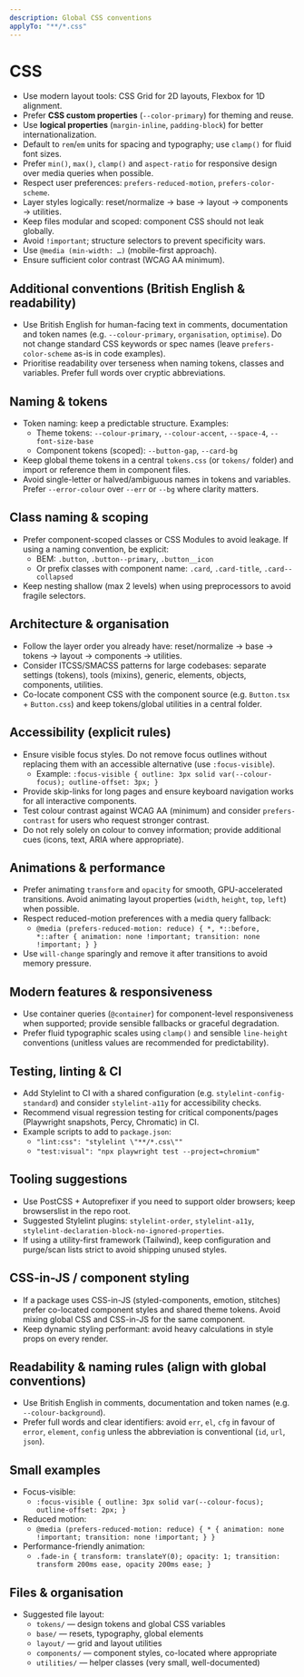 ```yaml
---
description: Global CSS conventions
applyTo: "**/*.css"
---
```

# CSS
- Use modern layout tools: CSS Grid for 2D layouts, Flexbox for 1D alignment.
- Prefer **CSS custom properties** (`--color-primary`) for theming and reuse.
- Use **logical properties** (`margin-inline`, `padding-block`) for better internationalization.
- Default to `rem`/`em` units for spacing and typography; use `clamp()` for fluid font sizes.
- Prefer `min()`, `max()`, `clamp()` and `aspect-ratio` for responsive design over media queries when possible.
- Respect user preferences: `prefers-reduced-motion`, `prefers-color-scheme`.
- Layer styles logically: reset/normalize → base → layout → components → utilities.
- Keep files modular and scoped: component CSS should not leak globally.
- Avoid `!important`; structure selectors to prevent specificity wars.
- Use `@media (min-width: …)` (mobile-first approach).
- Ensure sufficient color contrast (WCAG AA minimum).

## Additional conventions (British English & readability)

- Use British English for human-facing text in comments, documentation and token names (e.g. `--colour-primary`, `organisation`, `optimise`). Do not change standard CSS keywords or spec names (leave `prefers-color-scheme` as-is in code examples).
- Prioritise readability over terseness when naming tokens, classes and variables. Prefer full words over cryptic abbreviations.

## Naming & tokens

- Token naming: keep a predictable structure. Examples:
	- Theme tokens: `--colour-primary`, `--colour-accent`, `--space-4`, `--font-size-base`
	- Component tokens (scoped): `--button-gap`, `--card-bg`
- Keep global theme tokens in a central `tokens.css` (or `tokens/` folder) and import or reference them in component files.
- Avoid single-letter or halved/ambiguous names in tokens and variables. Prefer `--error-colour` over `--err` or `--bg` where clarity matters.

## Class naming & scoping

- Prefer component-scoped classes or CSS Modules to avoid leakage. If using a naming convention, be explicit:
	- BEM: `.button`, `.button--primary`, `.button__icon`
	- Or prefix classes with component name: `.card`, `.card-title`, `.card--collapsed`
- Keep nesting shallow (max 2 levels) when using preprocessors to avoid fragile selectors.

## Architecture & organisation

- Follow the layer order you already have: reset/normalize → base → tokens → layout → components → utilities.
- Consider ITCSS/SMACSS patterns for large codebases: separate settings (tokens), tools (mixins), generic, elements, objects, components, utilities.
- Co-locate component CSS with the component source (e.g. `Button.tsx` + `Button.css`) and keep tokens/global utilities in a central folder.

## Accessibility (explicit rules)

- Ensure visible focus styles. Do not remove focus outlines without replacing them with an accessible alternative (use `:focus-visible`).
	- Example: `:focus-visible { outline: 3px solid var(--colour-focus); outline-offset: 3px; }`
- Provide skip-links for long pages and ensure keyboard navigation works for all interactive components.
- Test colour contrast against WCAG AA (minimum) and consider `prefers-contrast` for users who request stronger contrast.
- Do not rely solely on colour to convey information; provide additional cues (icons, text, ARIA where appropriate).

## Animations & performance

- Prefer animating `transform` and `opacity` for smooth, GPU-accelerated transitions. Avoid animating layout properties (`width`, `height`, `top`, `left`) when possible.
- Respect reduced-motion preferences with a media query fallback:
	- `@media (prefers-reduced-motion: reduce) { *, *::before, *::after { animation: none !important; transition: none !important; } }`
- Use `will-change` sparingly and remove it after transitions to avoid memory pressure.

## Modern features & responsiveness

- Use container queries (`@container`) for component-level responsiveness when supported; provide sensible fallbacks or graceful degradation.
- Prefer fluid typographic scales using `clamp()` and sensible `line-height` conventions (unitless values are recommended for predictability).

## Testing, linting & CI

- Add Stylelint to CI with a shared configuration (e.g. `stylelint-config-standard`) and consider `stylelint-a11y` for accessibility checks.
- Recommend visual regression testing for critical components/pages (Playwright snapshots, Percy, Chromatic) in CI.
- Example scripts to add to `package.json`:
	- `"lint:css": "stylelint \"**/*.css\""`
	- `"test:visual": "npx playwright test --project=chromium"`

## Tooling suggestions

- Use PostCSS + Autoprefixer if you need to support older browsers; keep browserslist in the repo root.
- Suggested Stylelint plugins: `stylelint-order`, `stylelint-a11y`, `stylelint-declaration-block-no-ignored-properties`.
- If using a utility-first framework (Tailwind), keep configuration and purge/scan lists strict to avoid shipping unused styles.

## CSS-in-JS / component styling

- If a package uses CSS-in-JS (styled-components, emotion, stitches) prefer co-located component styles and shared theme tokens. Avoid mixing global CSS and CSS-in-JS for the same component.
- Keep dynamic styling performant: avoid heavy calculations in style props on every render.

## Readability & naming rules (align with global conventions)

- Use British English in comments, documentation and token names (e.g. `--colour-background`).
- Prefer full words and clear identifiers: avoid `err`, `el`, `cfg` in favour of `error`, `element`, `config` unless the abbreviation is conventional (`id`, `url`, `json`).

## Small examples

- Focus-visible:
	- `:focus-visible { outline: 3px solid var(--colour-focus); outline-offset: 2px; }`
- Reduced motion:
	- `@media (prefers-reduced-motion: reduce) { * { animation: none !important; transition: none !important; } }`
- Performance-friendly animation:
	- `.fade-in { transform: translateY(0); opacity: 1; transition: transform 200ms ease, opacity 200ms ease; }`

## Files & organisation

- Suggested file layout:
	- `tokens/` — design tokens and global CSS variables
	- `base/` — resets, typography, global elements
	- `layout/` — grid and layout utilities
	- `components/` — component styles, co-located where appropriate
	- `utilities/` — helper classes (very small, well-documented)
